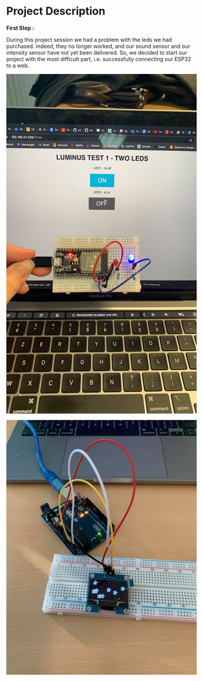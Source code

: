 # Project Description


**First Step :**

During this project session we had a problem with the leds we had purchased. Indeed, they no longer worked, and our sound sensor and our intensity sensor have not yet been delivered.
So, we decided to start our project with the most difficult part, i.e. successfully connecting our ESP32 to a web.

![Test Image00](https://github.com/efrei-paris-sud/2020-C-Just-do-it/blob/main/project/doc/130828138_744825989491168_1379644052568662702_n.png)


![Board](https://github.com/efrei-paris-sud/2020-C-Just-do-it/blob/main/lab/3/Ex1/129815331_382252946529706_680879342265340451_n.jpg)


